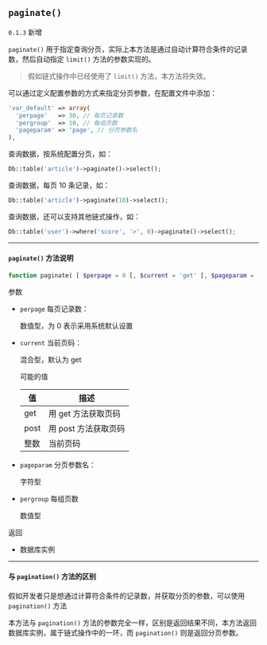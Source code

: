 ## `paginate()`

`0.1.3` 新增

`paginate()` 用于指定查询分页，实际上本方法是通过自动计算符合条件的记录数，然后自动指定 `limit()` 方法的参数实现的。

> 假如链式操作中已经使用了 `limit()` 方法，本方法将失效。

可以通过定义配置参数的方式来指定分页参数，在配置文件中添加：

``` php
'var_default' => array(
  'perpage'   => 30, // 每页记录数
  'pergroup'  => 10, // 每组页数
  'pageparam' => 'page', // 分页参数名
),
```

查询数据，按系统配置分页，如：

``` php
Db::table('article')->paginate()->select();
```

查询数据，每页 10 条记录，如：

``` php
Db::table('article')->paginate(10)->select();
```

查询数据，还可以支持其他链式操作，如：

``` php
Db::table('user')->where('score', '>', 0)->paginate()->select();
```

----------

#### `paginate()` 方法说明

``` php
function paginate( [ $perpage = 0 [, $current = 'get' [, $pageparam = 'page' [, $pergroup = 0 ]]]] )
```

参数

* `perpage` 每页记录数：

  数值型，为 0 表示采用系统默认设置

* `current` 当前页码：

  混合型，默认为 get

  可能的值

  | 值 | 描述 |
  | - | - |
  | get | 用 get 方法获取页码 |
  | post | 用 post 方法获取页码 |
  | 整数 | 当前页码 |

* `pageparam` 分页参数名：

  字符型

* `pergroup` 每组页数

  数值型

返回

* 数据库实例

----------

#### 与 `pagination()` 方法的区别

假如开发者只是想通过计算符合条件的记录数，并获取分页的参数，可以使用 `pagination()` 方法

本方法与 `pagination()` 方法的参数完全一样，区别是返回结果不同，本方法返回数据库实例，属于链式操作中的一环，而 `pagination()` 则是返回分页参数。
